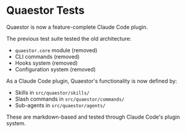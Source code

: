 # Quaestor Tests

Quaestor is now a feature-complete Claude Code plugin. 

The previous test suite tested the old architecture:
- `quaestor.core` module (removed)
- CLI commands (removed) 
- Hooks system (removed)
- Configuration system (removed)

As a Claude Code plugin, Quaestor's functionality is now defined by:
- Skills in `src/quaestor/skills/`
- Slash commands in `src/quaestor/commands/`
- Sub-agents in `src/quaestor/agents/`

These are markdown-based and tested through Claude Code's plugin system.
